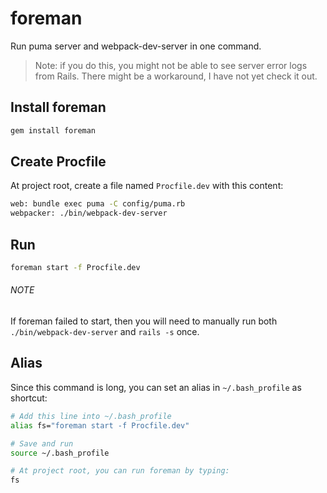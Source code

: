# foreman

Run puma server and webpack-dev-server in one command.

> Note: if you do this, you might not be able to see server error logs from Rails. There might be a workaround, I have not yet check it out.

## Install foreman

```bash
gem install foreman
```

## Create Procfile

At project root, create a file named `Procfile.dev` with this content:

```bash
web: bundle exec puma -C config/puma.rb
webpacker: ./bin/webpack-dev-server
```

## Run

```bash
foreman start -f Procfile.dev
```

###### NOTE

If foreman failed to start, then you will need to manually run both `./bin/webpack-dev-server` and `rails -s` once.

## Alias

Since this command is long, you can set an alias in `~/.bash_profile` as shortcut:

```bash
# Add this line into ~/.bash_profile
alias fs="foreman start -f Procfile.dev"

# Save and run
source ~/.bash_profile

# At project root, you can run foreman by typing:
fs
```
